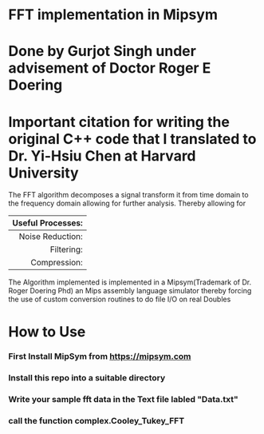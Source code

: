 # FFT implementation in Mipsym 
# Done by Gurjot Singh under advisement of Doctor Roger E Doering
# Important citation for writing the original C++ code that I translated to Dr. Yi-Hsiu Chen at Harvard University
The FFT algorithm decomposes a signal transform it from time domain to the frequency domain allowing for further analysis. Thereby allowing for 

| Useful Processes: | 
|---:|
| Noise Reduction:  | 
| Filtering:        | 
| Compression:      | 

The Algorithm implemented is implemented in a Mipsym(Trademark of Dr. Roger Doering Phd) an Mips assembly language simulator thereby forcing the use of custom conversion routines to do file I/O on real Doubles

#  How to Use
  ### First Install MipSym from https://mipsym.com
  ### Install this repo into a suitable directory
  ### Write your sample fft data in the Text file labled "Data.txt"
  ### call the function complex.Cooley_Tukey_FFT
